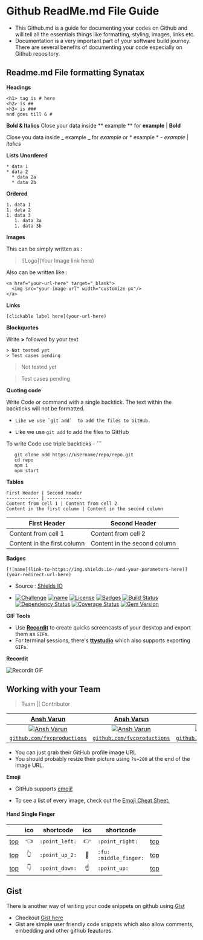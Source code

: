 # Github ReadMe.md File Guide
- This Github.md is a guide for documenting your codes on Github and will tell all the essentials things like formatting, styling, images, links etc. 
- Documentation is a very important part of your software build journey. There are several benefits of documenting your code especially on Github repository.

## Readme.md File formatting Synatax
**Headings**
```
<h1> tag is # here 
<h2> is ##
<h3> is ###
and goes till 6 #
```
**Bold & Italics**
Close your data inside ** example ** for **example** | **Bold**

Close you data inside _ example _ for _example_ or  * example * - *example* | *italics*

**Lists**
**Unordered**
```
* data 1
* data 2
  * data 2a
  * data 2b
```
**Ordered**
```
1. data 1
1. data 2
1. data 3
   1. data 3a
   1. data 3b
```
**Images**

This can be simply written as :
> ![Logo](Your Image link here) 

Also can be written like :

```
<a href="your-url-here" target="_blank">
  <img src="your-image-url" width="customize px"/>
</a>
```

**Links**

``` [clickable label here](your-url-here) ```

**Blockquotes**

Write **>** followed by your text

```
> Not tested yet
> Test cases pending
```

> Not tested yet

> Test cases pending


**Quoting code**

Write Code or command with a single backtick. The text within the backticks will not be formatted.

- ``` Like we use `git add`  to add the files to GitHub. ```

- Like we use `git add` to add the files to GitHub

To write Code use triple backticks - ``` 
 
 ```
    git clone add https://username/repo/repo.git
    cd repo
    npm i
    npm start
 ```
 
 **Tables**
 ```
 First Header | Second Header
------------ | -------------
Content from cell 1 | Content from cell 2
Content in the first column | Content in the second column
```

 First Header | Second Header
------------ | -------------
Content from cell 1 | Content from cell 2
Content in the first column | Content in the second column

**Badges**

```
[![name](link-to-https://img.shields.io-/and-your-parameters-here)](your-redirect-url-here)
```
- Source : [Shields IO](https://img.shields.io)

- [![Challenge](https://img.shields.io/static/v1?label=100DaysOfCode&message=Accepted&color=<grey>)](https://www.100daysofcode.com/)  [![name](https://img.shields.io/static/v1?label=<LABEL>&message=<MESSAGE>&color=<COLOR>)]()  [![License](http://img.shields.io/:license-mit-blue.svg?style=flat-square)](http://badges.mit-license.org) [![Badges](http://img.shields.io/:badges-9/9-ff6799.svg?style=flat-square)](https://github.com/badges/badgerbadgerbadger) [![Build Status](http://img.shields.io/travis/badges/badgerbadgerbadger.svg?style=flat-square)](https://travis-ci.org/badges/badgerbadgerbadger) [![Dependency Status](http://img.shields.io/gemnasium/badges/badgerbadgerbadger.svg?style=flat-square)](https://gemnasium.com/badges/badgerbadgerbadger) [![Coverage Status](http://img.shields.io/coveralls/badges/badgerbadgerbadger.svg?style=flat-square)](https://coveralls.io/r/badges/badgerbadgerbadger)  [![Gem Version](http://img.shields.io/gem/v/badgerbadgerbadger.svg?style=flat-square)](https://rubygems.org/gems/badgerbadgerbadger)

**GIF Tools**

- Use <a href="http://recordit.co/" target="_blank">**Recordit**</a> to create quicks screencasts of your desktop and export them as `GIF`s.
- For terminal sessions, there's <a href="https://github.com/chjj/ttystudio" target="_blank">**ttystudio**</a> which also supports exporting `GIF`s.

**Recordit**

![Recordit GIF](http://g.recordit.co/iLN6A0vSD8.gif)

 ## Working with your Team 

> Team || Contributor

| <a href="anshvarun.tech" target="_blank">**Ansh Varun**</a> | <a href="anshvarun.tech" target="_blank">**Ansh Varun**</a> | <a href="anshvarun.tech" target="_blank">**Ansh Varun**</a> |
| :---: |:---:| :---:|
| [![Ansh Varun](https://avatars1.githubusercontent.com/u/4284691?v=3&s=200)](http://github.com/anshcena)    | [![Ansh Varun](https://avatars1.githubusercontent.com/u/4284691?v=3&s=200)](http://github.com/anshcena) | [![Ansh Varun](https://avatars1.githubusercontent.com/u/4284691?v=3&s=200)](http://github.com/anshcena)  |
| <a href="http://github.com/anshcena" target="_blank">`github.com/fvcproductions`</a> | <a href="http://github.com/anshcena" target="_blank">`github.com/fvcproductions`</a> | <a href="http://github.com/anshcena" target="_blank">`github.com/fvcproductions`</a> |

- You can just grab their GitHub profile image URL
- You should probably resize their picture using `?s=200` at the end of the image URL.
 
**Emoji**
- GitHub supports [emoji!](https://docs.github.com/en/github/writing-on-github/basic-writing-and-formatting-syntax#using-emoji)

- To see a list of every image, check out the [Emoji Cheat Sheet.](https://github.com/ikatyang/emoji-cheat-sheet/blob/master/README.md)

#### Hand Single Finger

| | ico | shortcode | ico | shortcode | |
| - | :-: | - | :-: | - | - |
| [top](#people--body) | :point_left: | `:point_left:` | :point_right: | `:point_right:` | [top](#table-of-contents) |
| [top](#people--body) | :point_up_2: | `:point_up_2:` | :fu: | `:fu:` <br /> `:middle_finger:` | [top](#table-of-contents) |
| [top](#people--body) | :point_down: | `:point_down:` | :point_up: | `:point_up:` | [top](#table-of-contents) |

## Gist

There is another way of writing your code snippets on github using [Gist](https://gist.github.com/)
- Checkout [Gist here](https://gist.github.com/)
- Gist are simple user friendly code snippets which also allow comments, embedding and other github feautures.

